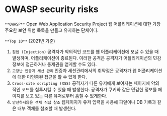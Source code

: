 # OWASP security risks
`**OWASP**` Open Web Application Security Project
웹 어플리케이션에  대한 가장 주요한 보안 위험 목록을 만들고 유지하는 단체이다.

`**Top 10**` (2021년 기준)

1. `침입 (Injection)`  공격자가 악의적인 코드를 웹 어플리케이션에 보낼 수 있을 때 발생하며, 어플리케이션이 종료된다.
이러한 공격은 공격자가 어플리케이션의 민감정보에 접근하거나 통제권을 얻게할 수도 있다.
2. `고장난 인증과 세션 관리` 인증과 세션관리에서의 취약점은 공격자가 웹 어플리케이션에 대한 미인증된 접근을 할 수 있게 한다.
3. `Cross-site scripting (XSS)` 공격자가 다른 유저에게 보여지는 페이지에 악의적인 코드를 침투시킬 수 있을 때 발생한다.
공격자가 쿠키와 같은 민감한 정보를 페이지를 보고 있는 다른 유저로부터 훔칠 수 있게한다.
4. `안전하지않은 객체 직접 참조`  웹페이지가 유저 입력을 사용해 파일이나 DB 기록과 같은 내부 객체를 참조할 때 발생한다.
